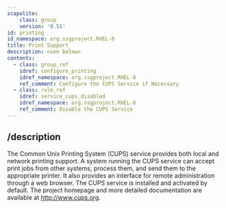```yaml
---
scapolite:
    class: group
    version: '0.51'
id: printing
id_namespace: org.ssgproject.RHEL-8
title: Print Support
description: <see below>
contents:
  - class: group_ref
    idref: configure_printing
    idref_namespace: org.ssgproject.RHEL-8
    ref_comment: Configure the CUPS Service if Necessary
  - class: rule_ref
    idref: service_cups_disabled
    idref_namespace: org.ssgproject.RHEL-8
    ref_comment: Disable the CUPS Service
---
```



## /description

The
Common Unix Printing System (CUPS) service provides both local and
network printing support. A system running the CUPS service can accept
print jobs from other systems, process them, and send them to the
appropriate printer. It also provides an interface for remote
administration through a web browser. The CUPS service is installed and
activated by default. The project homepage and more detailed
documentation are available at <http://www.cups.org>.
